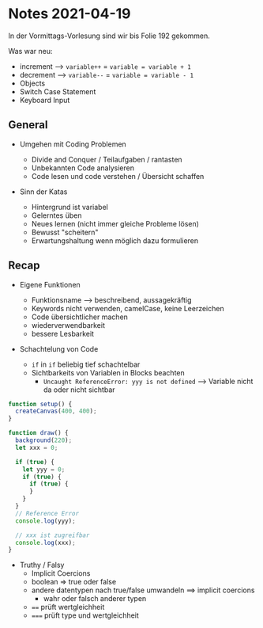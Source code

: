 # Notes 2021-04-19

In der Vormittags-Vorlesung sind wir bis Folie 192 gekommen.

Was war neu:

- increment --> `variable++` = `variable = variable + 1`
- decrement --> `variable--` = `variable = variable - 1`
- Objects
- Switch Case Statement
- Keyboard Input

## General

- Umgehen mit Coding Problemen

  - Divide and Conquer / Teilaufgaben / rantasten
  - Unbekannten Code analysieren
  - Code lesen und code verstehen / Übersicht schaffen

- Sinn der Katas
  - Hintergrund ist variabel
  - Gelerntes üben
  - Neues lernen (nicht immer gleiche Probleme lösen)
  - Bewusst "scheitern"
  - Erwartungshaltung wenn möglich dazu formulieren

## Recap

- Eigene Funktionen

  - Funktionsname --> beschreibend, aussagekräftig
  - Keywords nicht verwenden, camelCase, keine Leerzeichen
  - Code übersichtlicher machen
  - wiederverwendbarkeit
  - bessere Lesbarkeit

- Schachtelung von Code
  - `if` in `if` beliebig tief schachtelbar
  - Sichtbarkeits von Variablen in Blocks beachten
    - `Uncaught ReferenceError: yyy is not defined` --> Variable nicht da oder nicht sichtbar

```js
function setup() {
  createCanvas(400, 400);
}

function draw() {
  background(220);
  let xxx = 0;

  if (true) {
    let yyy = 0;
    if (true) {
      if (true) {
      }
    }
  }
  // Reference Error
  console.log(yyy);

  // xxx ist zugreifbar
  console.log(xxx);
}
```

- Truthy / Falsy
  - Implicit Coercions
  - boolean => true oder false
  - andere datentypen nach true/false umwandeln ==> implicit coercions
    - wahr oder falsch anderer typen
  - `==` prüft wertgleichheit
  - `===` prüft type und wertgleichheit

